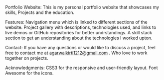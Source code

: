 Portfolio Website:
This is my personal portfolio website that showcases my skills, Projects and the education.

Features:
Navigation menu which is linked to different sections of the website.
Project gallery with descriptions, technologies used, and links to live demos or GitHub repositories for better undrstandings.
A skill stack section to get an understanding about the technologies I worked upton.

Contact:
If you have any questions or would like to discuss a project, feel free to contact me at agarwalkirti1212@gmail.com .
Who love to work together on projects.

Acknowledgments:
CSS3 for the responsive and user-friendly layout.
Font Awesome for the icons.
